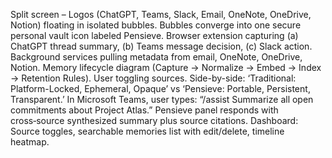 Split screen – 
Logos (ChatGPT, Teams, Slack, Email, OneNote, OneDrive, Notion) floating in isolated bubbles.
Bubbles converge into one secure personal vault icon labeled Pensieve.
Browser extension capturing (a) ChatGPT thread summary, (b) Teams message decision, (c) Slack action. Background services pulling metadata from email, OneNote, OneDrive, Notion.
Memory lifecycle diagram (Capture → Normalize → Embed → Index → Retention Rules). User toggling sources.
Side-by-side: ‘Traditional: Platform-Locked, Ephemeral, Opaque’ vs ‘Pensieve: Portable, Persistent, Transparent.’
In Microsoft Teams, user types: “/assist Summarize all open commitments about Project Atlas.” Pensieve panel responds with cross‑source synthesized summary plus source citations.
Dashboard: Source toggles, searchable memories list with edit/delete, timeline heatmap.